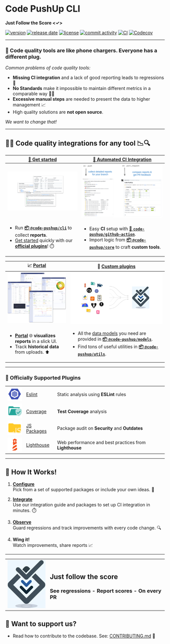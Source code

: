 # Code PushUp CLI

**Just Follow the Score <✓>**

[![version](https://img.shields.io/github/package-json/v/code-pushup/cli)](https://www.npmjs.com/package/%40code-pushup%2Fcli)
[![release date](https://img.shields.io/github/release-date/code-pushup/cli)](https://github.com/code-pushup/cli/releases)
[![license](https://img.shields.io/github/license/code-pushup/cli)](https://opensource.org/licenses/MIT)
[![commit activity](https://img.shields.io/github/commit-activity/m/code-pushup/cli)](https://github.com/code-pushup/cli/pulse/monthly)
[![CI](https://github.com/code-pushup/cli/actions/workflows/ci.yml/badge.svg?branch=main)](https://github.com/code-pushup/cli/actions/workflows/ci.yml?query=branch%3Amain)
[![Codecov](https://codecov.io/gh/code-pushup/cli/branch/main/graph/badge.svg?token=Y7V489JZ4A)](https://codecov.io/gh/code-pushup/cli)

---

### 🔌 Code quality tools are like phone chargers. Everyone has a different plug.

_Common problems of code quality tools:_

- **Missing CI integration** and a lack of good reporting leads to regressions 🧟
- **No Standards** make it impossible to maintain different metrics in a comparable way 🧑‍🦯
- **Excessive manual steps** are needed to present the data to higher management 📈
- High quality solutions are **not open source**.

_We want to change that!_

---

## 🔎🔬 Code quality integrations for any tool 📉🔍

| [🚀 Get started](./packages/cli/README.md#getting-started)️                                                                                                                                                                    | [🤖 Automated CI Integration](https://github.com/code-pushup/github-action)                                                                                                                                             |
| ------------------------------------------------------------------------------------------------------------------------------------------------------------------------------------------------------------------------------ | ----------------------------------------------------------------------------------------------------------------------------------------------------------------------------------------------------------------------- |
| <a href="./packages/cli/README.md#getting-started"><img alt="Getting started cover image" title="Getting started with code-pushup" src="packages/cli/docs/images/getting-started-cover.png" max-height="200" width="auto"></a> | <a href="./packages/cli/README.md#-ci-automation"><img alt="CI Automation cover" title="CI automation guide" src="docs/images/gh-action.png" max-height="200" width="auto"></a>                                         |
| <ul><li>Run **[📦 `@code-pushup/cli`](./packages/cli#readme)** to collect **reports**.</li><li>[Get started](./packages/cli/README.md#getting-started) quickly with our [**official plugins**](#-officially-supported-plugins)! ⏱️</li></ul> | <ul><li>Easy **CI** setup with **[🤖 `code-pushup/github-action`](https://github.com/marketplace/actions/code-pushup)**.</li><li>Import logic from **[📦 `@code-pushup/core`](./packages/core#readme)** to craft **custom tools**.</li></ul> |

| 📈 [Portal](https://code-pushup.dev#portal)️                                                                                                                                                                                      | 🔌 [Custom plugins](./packages/cli/docs/custom-plugins.md)                                                                                                                                                           |
| --------------------------------------------------------------------------------------------------------------------------------------------------------------------------------------------------------------------------------- | -------------------------------------------------------------------------------------------------------------------------------------------------------------------------------------------------------------------- |
| <a href="#portal-integration"><img alt="Portal integration cover image" title="Inetegrate code-pushup portal" src="packages/cli/docs/images/portal-cover.png" max-height="200" width="auto"></a>                                  | <a href="#custom-plugins"><img alt="Custom plugins" title="Create custom code-pushup plugins" src="docs/images/code-pushup-custom-plugins.png" max-height="200" width="auto"></a>                                    |
| <ul><li>**[Portal](https://code-pushup.dev#portal)** 🌐 **visualizes reports** in a slick UI.</li><li>Track **historical data** from uploads. ⬆️</li></ul>                                       | <ul><li>All the [data models](./packages/models/docs/models-reference.md) you need are provided in **[📦 `@code-pushup/models`](./packages/models/README.md)**.</li><li>Find tons of useful utilities in **[📦 `@code-pushup/utils`](./packages/utils/README.md)**.</li></ul> |

---

### 🔌 Officially Supported Plugins

|                                                                |                                                     |                                                        |
| -------------------------------------------------------------- | --------------------------------------------------- | ------------------------------------------------------ |
| <img width="50" src="docs/images/plugin-eslint.icon.png">      | [Eslint](./packages/plugin-eslint#readme)           | Static analysis using **ESLint** rules                 |
| <img width="50" src="docs/images/plugin-coverage.icon.png">    | [Coverage](./packages/plugin-coverage#readme)       | **Test Coverage** analysis                             |
| <img width="50" src="docs/images/plugin-js-packages.icon.png"> | [JS Packages](./packages/plugin-js-packages#readme) | Package audit on **Security** and **Outdates**         |
| <img width="50" src="docs/images/plugin-lighthouse.icon.png">  | [Lighthouse](./packages/plugin-lighthouse#readme)   | Web performance and best practices from **Lighthouse** |

---

## 📝 How It Works!

1. **[Configure](./packages/cli/README.md#getting-started)**  
   Pick from a set of supported packages or include your own ideas. 🧩

2. **[Integrate](https://github.com/marketplace/actions/code-pushup)**  
   Use our integration guide and packages to set up CI integration in minutes. ⏱️

3. **[Observe](https://code-pushup.dev#portal)**  
   Guard regressions and track improvements with every code change. 🔍

4. **Wing it!**  
   Watch improvements, share reports 📈

---

<table>
<tr>
<td>
<img alt="Code-Pushup Logo" src="./packages/cli/docs/images/code-pushup-logo.png" width="130px"> 
</td>
<td>
<h2>Just follow the score</h2>
<h3>See regressions - Report scores - On every PR</h3>
<!-- link when web landing is ready <a href="./packages/cli/README.md#getting-started">Try our paid features</a> -->
</td>
</tr>
</table>

## 💖 Want to support us?

- Read how to contribute to the codebase. See: [CONTRIBUTING.md](./CONTRIBUTING.md) 🤝
<!-- link when sponsorships are ready [Sponsor](./CONTRIBUTING.md) -->
